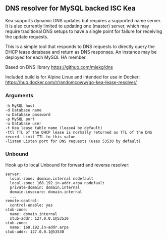 ## DNS resolver for MySQL backed ISC Kea

Kea supports dynamic DNS updates but requires a supported name server. It is also currently limited to updating one (master) server, which may require traditional DNS setups to have a single point for failure for receiving the update requests.

This is a simple tool that responds to DNS requests to directly query the DHCP lease database and return as DNS responses. An instance may be deployed for each MySQL HA member.

Based on DNS library https://github.com/miekg/dns

Included build is for Alpine Linux and intended for use in Docker:
https://hub.docker.com/r/randomcoww/go-kea-lease-resolver/

### Arguments

    -h MySQL host
    -d Database name
    -w Database password
    -p MySQL port
    -u Database user
    -t Kea lease table name (lease4 by default)
    -ttl TTL of the DHCP lease is normally returned as TTL of the DNS record. Limit TTL to this value
    -listen Listen port for DNS requests (uses 53530 by default)

### Unbound    

Hook up to local Unbound for forward and reverse resolver:

    server:
      local-zone: domain.internal nodefault
      local-zone: 168.192.in-addr.arpa nodefault
      private-domain: domain.internal
      domain-insecure: domain.internal
      ...
    remote-control:
      control-enable: yes
    stub-zone:
      name: domain.internal
      stub-addr: 127.0.0.1@53530
    stub-zone:
      name: 168.192.in-addr.arpa
    stub-addr: 127.0.0.1@53530
    
